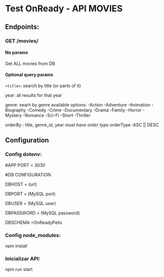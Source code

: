 # Test OnReady - API MOVIES
## Endpoints:
### GET /movies/
#### No params
Get ALL movies from DB
#### Optional query params
`<title>`: search by title (or parts of it)

year:  all results for that year

genre: searh by genre available options:
    -Action
    -Adventure
    -Animation
    -Biography
    -Comedy
    -Crime
    -Documentary
    -Drama
    -Family
    -Horror
    -Mystery
    -Romance
    -Sci-Fi
    -Short
    -Thriller
    
orderBy : title, genre_id, year *must have order type*
orderType :ASC || DESC


## Configuration
### Config dotenv:

#APP
PORT = 3030

#DB CONFIGURATION

DBHOST = (url)

DBPORT = (MySQL port)

DBUSER = (MySQL user)

DBPASSWORD = (MySQL password)

DBSCHEMA =OnReadyPelis

### Config node_modules:
npm install

### Inicializar API:
npm run start

